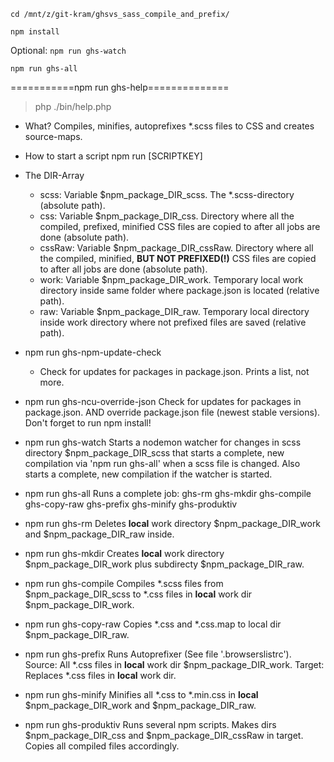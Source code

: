 `cd /mnt/z/git-kram/ghsvs_sass_compile_and_prefix/`

`npm install`

Optional: `npm run ghs-watch`

`npm run ghs-all`

===========npm run ghs-help==============
> php ./bin/help.php

* What?
  Compiles, minifies, autoprefixes *.scss files to CSS and creates source-maps.

* How to start a script
  npm run [SCRIPTKEY]

* The DIR-Array
  - scss: Variable $npm_package_DIR_scss. The *.scss-directory (absolute path).
  - css: Variable $npm_package_DIR_css. Directory where all the compiled, prefixed, minified CSS files are copied to after all jobs are done (absolute path).
  - cssRaw: Variable $npm_package_DIR_cssRaw. Directory where all the compiled, minified, **BUT NOT PREFIXED(!)** CSS files are copied to after all jobs are done (absolute path).
  - work: Variable $npm_package_DIR_work. Temporary local work directory inside same folder where package.json is located (relative path).
  - raw: Variable $npm_package_DIR_raw. Temporary local directory inside work directory where not prefixed files are saved (relative path).

* npm run ghs-npm-update-check
  - Check for updates for packages in package.json. Prints a list, not more.

* npm run ghs-ncu-override-json
  Check for updates for packages in package.json. AND override package.json file (newest stable versions). Don't forget to run npm install!

* npm run ghs-watch
  Starts a nodemon watcher for changes in scss directory $npm_package_DIR_scss that starts a complete, new compilation via 'npm run ghs-all' when a scss file is changed. Also starts a complete, new compilation if the watcher is started.

* npm run ghs-all
  Runs a complete job: ghs-rm ghs-mkdir ghs-compile ghs-copy-raw ghs-prefix ghs-minify ghs-produktiv

* npm run ghs-rm
  Deletes **local** work directory $npm_package_DIR_work and $npm_package_DIR_raw inside.

* npm run ghs-mkdir
  Creates **local** work directory $npm_package_DIR_work plus subdirecty $npm_package_DIR_raw.

* npm run ghs-compile
  Compiles *.scss files from $npm_package_DIR_scss to *.css files in **local** work dir $npm_package_DIR_work.

* npm run ghs-copy-raw
  Copies *.css and *.css.map to local dir $npm_package_DIR_raw.

* npm run ghs-prefix
  Runs Autoprefixer (See file '.browserslistrc'). 
  Source: All *.css files in **local** work dir $npm_package_DIR_work. 
  Target: Replaces *.css files in **local** work dir.

* npm run ghs-minify
  Minifies all *.css to *.min.css in **local** $npm_package_DIR_work and $npm_package_DIR_raw.

* npm run ghs-produktiv
  Runs several npm scripts. Makes dirs $npm_package_DIR_css and $npm_package_DIR_cssRaw in target. Copies all compiled files accordingly.

